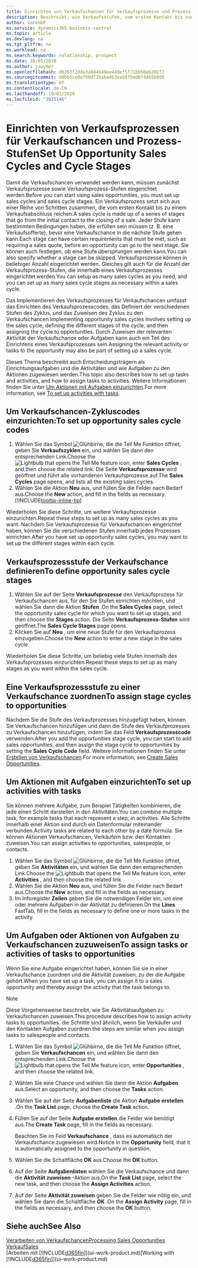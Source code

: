 ```yaml
---
title: Einrichten von Verkaufschancen für Verkaufsprozesse und Prozess-Stufen| Microsoft Docs
description: Beschreibt, wie Verkaufsstufen, vom ersten Kontakt bis zum Schliessen definiert, einen Verkaufsprozess erstellt und diesen zu Verkaufschancen in Business Central zuweist.
author: SorenGP
ms.service: dynamics365-business-central
ms.topic: article
ms.devlang: na
ms.tgt_pltfrm: na
ms.workload: na
ms.search.keywords: relationship, prospect
ms.date: 10/01/2020
ms.author: jswymer
ms.openlocfilehash: d9263f2dda3a944b49ee449ef5f71bb56eb201f2
ms.sourcegitcommit: ddbb5cede750df1baba4b3eab8fbed6744b5b9d6
ms.translationtype: HT
ms.contentlocale: de-CH
ms.lasthandoff: 10/01/2020
ms.locfileid: "3925146"
---
```

# <a name="set-up-opportunity-sales-cycles-and-cycle-stages"></a><span data-ttu-id="26c35-103">Einrichten von Verkaufsprozessen für Verkaufschancen und Prozess-Stufen</span><span class="sxs-lookup"><span data-stu-id="26c35-103">Set Up Opportunity Sales Cycles and Cycle Stages</span></span>
<span data-ttu-id="26c35-104">Damit die Verkaufschancen verwendet werden kann, müssen zunächst Verkaufsprozesse sowie Verkaufsprozess-Stufen eingerichtet werden.</span><span class="sxs-lookup"><span data-stu-id="26c35-104">Before you can start using sales opportunities, you must set up sales cycles and sales cycle stages.</span></span> <span data-ttu-id="26c35-105">Ein Verkaufsprozess setzt sich aus einer Reihe von Schritten zusammen, die vom ersten Kontakt bis zu einem Verkaufsabschluss reichen.</span><span class="sxs-lookup"><span data-stu-id="26c35-105">A sales cycle is made up of a series of stages that go from the initial contact to the closing of a sale.</span></span> <span data-ttu-id="26c35-106">Jeder Stufe kann bestimmten Bedingungen haben, die erfüllen sein müssen (z. B. eine Verkaufsofferte), bevor eine Verkaufschance in die nächste Stufe gehen kann.</span><span class="sxs-lookup"><span data-stu-id="26c35-106">Each stage can have certain requirements that must be met, such as requiring a sales quote, before an opportunity can go to the next stage.</span></span> <span data-ttu-id="26c35-107">Sie können auch festlegen, ob eine Stufe übersprungen werden kann.</span><span class="sxs-lookup"><span data-stu-id="26c35-107">You can also specify whether a stage can be skipped.</span></span> <span data-ttu-id="26c35-108">Verkaufsprozesse können in beliebiger Anzahl eingerichtet werden. Gleiches gilt auch für die Anzahl der Verkaufsprozess-Stufen, die innerhalb eines Verkaufsprozesses eingerichtet werden.</span><span class="sxs-lookup"><span data-stu-id="26c35-108">You can setup as many sales cycles as you need, and you can set up as many sales cycle stages as necessary within a sales cycle.</span></span>

<span data-ttu-id="26c35-109">Das Implementieren des Verkaufsprozesses für Verkaufschancen umfasst das Einrichten des Verkaufsprozesscodes, das Definiert der verschiedenen Stufen des Zyklus, und das Zuweisen des Zyklus zu den Verkaufschancen.</span><span class="sxs-lookup"><span data-stu-id="26c35-109">Implementing opportunity sales cycles involves setting up the sales cycle, defining the different stages of the cycle, and then assigning the cycle to opportunities.</span></span> <span data-ttu-id="26c35-110">Durch Zuweisen der relevanten Aktivität der Verkaufschance oder Aufgaben kann auch ein Teil des Einrichtens eines Verkaufsprozesses sein.</span><span class="sxs-lookup"><span data-stu-id="26c35-110">Assigning the relevant activity or tasks to the opportunity may also be part of setting up a sales cycle.</span></span>

<span data-ttu-id="26c35-111">Dieses Thema beschreibt auch Entscheidungsträgern als Einrichtungsaufgaben und die Aktivitäten und wie Aufgaben zu den Aktionen zugewiesen werden.</span><span class="sxs-lookup"><span data-stu-id="26c35-111">This topic also describes how to set up tasks and activities, and how to assign tasks to activities.</span></span> <span data-ttu-id="26c35-112">Weitere Informationen finden Sie unter [Um Aktionen mit Aufgaben einzurichten](marketing-how-setup-opportunity-sales-cycles-stages.md#to-set-up-activities-with-tasks).</span><span class="sxs-lookup"><span data-stu-id="26c35-112">For more information, see [To set up activities with tasks](marketing-how-setup-opportunity-sales-cycles-stages.md#to-set-up-activities-with-tasks).</span></span>

## <a name="to-set-up-opportunity-sales-cycle-codes"></a><span data-ttu-id="26c35-113">Um Verkaufschancen-Zykluscodes einzurichten:</span><span class="sxs-lookup"><span data-stu-id="26c35-113">To set up opportunity sales cycle codes</span></span>
1. <span data-ttu-id="26c35-114">Wählen Sie das Symbol ![Glühbirne, die die Tell Me Funktion öffnet](media/ui-search/search_small.png "Tell Me-Funktion"), geben Sie **Verkaufszyklen** ein, und wählen Sie dann den entsprechenden Link.</span><span class="sxs-lookup"><span data-stu-id="26c35-114">Choose the ![Lightbulb that opens the Tell Me feature](media/ui-search/search_small.png "Tell me what you want to do") icon, enter **Sales Cycles** , and then choose the related link.</span></span> <span data-ttu-id="26c35-115">Die Seite **Verkaufsprozesse** wird geöffnet und führt alle vorhandenen Verkaufsprozesse auf.</span><span class="sxs-lookup"><span data-stu-id="26c35-115">The **Sales Cycles** page opens, and lists all the existing sales cycles.</span></span>
2. <span data-ttu-id="26c35-116">Wählen Sie die Aktion **Neu** aus, und füllen Sie die Felder nach Bedarf aus.</span><span class="sxs-lookup"><span data-stu-id="26c35-116">Choose the **New** action, and fill in the fields as necessary.</span></span> [!INCLUDE[tooltip-inline-tip](includes/tooltip-inline-tip_md.md)]

<span data-ttu-id="26c35-117">Wiederholen Sie diese Schritte, um weitere Verkaufsprozesse einzurichten.</span><span class="sxs-lookup"><span data-stu-id="26c35-117">Repeat these steps to set up as many sales cycles as you want.</span></span> <span data-ttu-id="26c35-118">Nachdem Sie Verkaufsprozesse für Verkaufschancen eingerichtet haben, können Sie die verschiedenen Stufen innerhalb jedes Prozesses einrichten.</span><span class="sxs-lookup"><span data-stu-id="26c35-118">After you have set up opportunity sales cycles, you may want to set up the different stages within each cycle.</span></span>

## <a name="to-define-opportunity-sales-cycle-stages"></a><span data-ttu-id="26c35-119">Verkaufsprozessstufe der Verkaufschance definieren</span><span class="sxs-lookup"><span data-stu-id="26c35-119">To define opportunity sales cycle stages</span></span>
1. <span data-ttu-id="26c35-120">Wählen Sie auf der Seite **Verkaufsprozesse** den Verkaufsprozess für Verkaufschancen aus, für den Sie Stufen einrichten möchten, und wählen Sie dann die Aktion **Stufen** .</span><span class="sxs-lookup"><span data-stu-id="26c35-120">On the **Sales Cycles** page, select the opportunity sales cycle for which you want to set up stages, and then choose the **Stages** action.</span></span> <span data-ttu-id="26c35-121">Die Seite **Verkaufsprozess-Stufen** wird geöffnet.</span><span class="sxs-lookup"><span data-stu-id="26c35-121">The **Sales Cycle Stages** page opens.</span></span>
2. <span data-ttu-id="26c35-122">Klicken Sie auf **Neu** , um eine neue Stufe für den Verkaufsprozess einzugeben.</span><span class="sxs-lookup"><span data-stu-id="26c35-122">Choose the **New** action to enter a new stage in the sales cycle.</span></span>

<span data-ttu-id="26c35-123">Wiederholen Sie diese Schritte, um beliebig viele Stufen innerhalb des Verkaufsprozesses einzurichten.</span><span class="sxs-lookup"><span data-stu-id="26c35-123">Repeat these steps to set up as many stages as you want within the sales cycle.</span></span>

## <a name="to-assign-stage-cycles-to-opportunities"></a><span data-ttu-id="26c35-124">Eine Verkaufsprozessstufe zu einer Verkaufschance zuordnen</span><span class="sxs-lookup"><span data-stu-id="26c35-124">To assign stage cycles to opportunities</span></span>
<span data-ttu-id="26c35-125">Nachdem Sie die Stufe des Verkaufprozesses hinzugefügt haben, können Sie Verkaufschancen hinzufügen und dann die Stufe des Verkaufprozesses zu Verkaufschancen hinzufügen, indem Sie das Feld **Verkaufsprozesscode** verwenden.</span><span class="sxs-lookup"><span data-stu-id="26c35-125">After you add the opportunities stage cycle, you can start to add sales opportunities, and then assign the stage cycle to opportunities by setting the **Sales Cycle Code** field.</span></span> <span data-ttu-id="26c35-126">Weitere Informationen finden Sie unter [Erstellen von Verkaufschancen](marketing-how-create-opportunities.md).</span><span class="sxs-lookup"><span data-stu-id="26c35-126">For more information, see [Create Sales Opportunities](marketing-how-create-opportunities.md).</span></span>

## <a name="to-set-up-activities-with-tasks"></a><span data-ttu-id="26c35-127">Um Aktionen mit Aufgaben einzurichten</span><span class="sxs-lookup"><span data-stu-id="26c35-127">To set up activities with tasks</span></span>
<span data-ttu-id="26c35-128">Sie können mehrere Aufgabe, zum Beispiel Tätigkeiten kombinieren, die jede einen Schritt darstellen in den Aktivitäten.</span><span class="sxs-lookup"><span data-stu-id="26c35-128">You can combine multiple task, for example tasks that each represent a step, in activities.</span></span> <span data-ttu-id="26c35-129">Alle Schritte innerhalb einer Aktion sind durch ein Datenformular miteinander verbunden.</span><span class="sxs-lookup"><span data-stu-id="26c35-129">Activity tasks are related to each other by a date formula.</span></span> <span data-ttu-id="26c35-130">Sie können Aktionen Verkaufschancen, Verkäufern bzw. den Kontakten zuweisen.</span><span class="sxs-lookup"><span data-stu-id="26c35-130">You can assign activities to opportunities, salespeople, or contacts.</span></span>

1. <span data-ttu-id="26c35-131">Wählen Sie das Symbol ![Glühbirne, die die Tell Me Funktion öffnet](media/ui-search/search_small.png "Tell Me-Funktion"), geben Sie **Aktivitäten** ein, und wählen Sie dann den entsprechenden Link.</span><span class="sxs-lookup"><span data-stu-id="26c35-131">Choose the ![Lightbulb that opens the Tell Me feature](media/ui-search/search_small.png "Tell me what you want to do") icon, enter **Activities** , and then choose the related link.</span></span>
2. <span data-ttu-id="26c35-132">Wählen Sie die Aktion **Neu** aus, und füllen Sie die Felder nach Bedarf aus.</span><span class="sxs-lookup"><span data-stu-id="26c35-132">Choose the **New** action, and fill in the fields as necessary.</span></span>
3. <span data-ttu-id="26c35-133">Im Inforegister **Zeilen** geben Sie die notwendigen Felder ein, um eine oder mehrere Aufgaben in der Aktivität zu definieren.</span><span class="sxs-lookup"><span data-stu-id="26c35-133">On the **Lines** FastTab, fill in the fields as necessary to define one or more tasks in the activity.</span></span>

## <a name="to-assign-tasks-or-activities-of-tasks-to-opportunities"></a><span data-ttu-id="26c35-134">Um Aufgaben oder Aktionen von Aufgaben zu Verkaufschancen zuzuweisen</span><span class="sxs-lookup"><span data-stu-id="26c35-134">To assign tasks or activities of tasks to opportunities</span></span>
<span data-ttu-id="26c35-135">Wenn Sie eine Aufgabe eingerichtet haben, können Sie sie in einer Verkaufschance zuordnen und die Aktivität zuweisen, zu der die Aufgabe gehört.</span><span class="sxs-lookup"><span data-stu-id="26c35-135">When you have set up a task, you can assign it to a sales opportunity and thereby assign the activity that the task belongs to.</span></span>

> [!NOTE]  
>   <span data-ttu-id="26c35-136">Diese Vorgehensweise beschreibt, wie Sie Aktivitätsaufgaben zu Verkaufschancen zuweisen.</span><span class="sxs-lookup"><span data-stu-id="26c35-136">This procedure describes how to assign activity tasks to opportunities.</span></span> <span data-ttu-id="26c35-137">die Schritte sind ähnlich, wenn Sie Verkäufer und den Kontakten Aufgaben zuordnen.</span><span class="sxs-lookup"><span data-stu-id="26c35-137">the steps are similar when you assign tasks to salespeople and contacts.</span></span>

1. <span data-ttu-id="26c35-138">Wählen Sie das Symbol ![Glühbirne, die die Tell Me Funktion öffnet](media/ui-search/search_small.png "Tell Me-Funktion"), geben Sie **Verkaufschancen** ein, und wählen Sie dann den entsprechenden Link.</span><span class="sxs-lookup"><span data-stu-id="26c35-138">Choose the ![Lightbulb that opens the Tell Me feature](media/ui-search/search_small.png "Tell me what you want to do") icon, enter **Opportunities** , and then choose the related link.</span></span>
2. <span data-ttu-id="26c35-139">Wählen Sie eine Chance und wählen Sie dann die Aktion **Aufgaben** aus.</span><span class="sxs-lookup"><span data-stu-id="26c35-139">Select an opportunity, and then choose the **Tasks** action.</span></span>
3. <span data-ttu-id="26c35-140">Wählen Sie auf der Seite **Aufgabenliste** die Aktion **Aufgabe erstellen** .</span><span class="sxs-lookup"><span data-stu-id="26c35-140">On the **Task List** page, choose the **Create Task** action.</span></span>
4.  <span data-ttu-id="26c35-141">Füllen Sie auf der Seite **Aufgabe erstellen** die Felder wie benötigt aus.</span><span class="sxs-lookup"><span data-stu-id="26c35-141">The **Create Task** page, fill in the fields as necessary.</span></span>

    <span data-ttu-id="26c35-142">Beachten Sie im Feld **Verkaufschance** , dass es automatisch der Verkaufschance zugewiesen wird.</span><span class="sxs-lookup"><span data-stu-id="26c35-142">Notice in the **Opportunity** field, that it is automatically assigned to the opportunity in question.</span></span>
5. <span data-ttu-id="26c35-143">Wählen Sie die Schaltfläche **OK** aus.</span><span class="sxs-lookup"><span data-stu-id="26c35-143">Choose the **OK** button.</span></span>
6. <span data-ttu-id="26c35-144">Auf der Seite **Aufgabenlisten** wählen Sie die Verkaufschance und dann die **Aktivität zuweisen** -Aktion aus.</span><span class="sxs-lookup"><span data-stu-id="26c35-144">On the **Task List** page, select the new task, and then choose the **Assign Activities** action.</span></span>
7. <span data-ttu-id="26c35-145">Auf der Seite **Aktivität zuweisen** geben Sie die Felder wie nötig ein, und wählen Sie dann die Schaltfläche **OK** .</span><span class="sxs-lookup"><span data-stu-id="26c35-145">On the **Assign Activity** page, fill in the fields as necessary, and then choose the **OK** button.</span></span>

## <a name="see-also"></a><span data-ttu-id="26c35-146">Siehe auch</span><span class="sxs-lookup"><span data-stu-id="26c35-146">See Also</span></span>
[<span data-ttu-id="26c35-147">Verarbeiten von Verkaufschancen</span><span class="sxs-lookup"><span data-stu-id="26c35-147">Processing Sales Opportunities</span></span>](marketing-processing-sales-opportunities.md)  
[<span data-ttu-id="26c35-148">Verkauf</span><span class="sxs-lookup"><span data-stu-id="26c35-148">Sales</span></span>](sales-manage-sales.md)  
<span data-ttu-id="26c35-149">[Arbeiten mit [!INCLUDE[d365fin](includes/d365fin_md.md)]](ui-work-product.md)</span><span class="sxs-lookup"><span data-stu-id="26c35-149">[Working with [!INCLUDE[d365fin](includes/d365fin_md.md)]](ui-work-product.md)</span></span>

